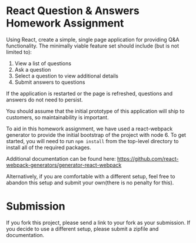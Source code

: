 # React Question & Answers Homework Assignment

Using React, create a simple, single page application for providing Q&A functionality. 
The minimally viable feature set should include (but is not limited to):

1. View a list of questions
2. Ask a question
3. Select a question to view additional details
4. Submit answers to questions

If the application is restarted or the page is refreshed, questions and answers do not need to persist.

You should assume that the initial prototype of this application will ship to customers, so maintainability is important.

To aid in this homework assignment, we have used a react-webpack generator to provide the initial bootstrap of the project with node 6. To get started, you will need to run `npm install` from the top-level directory to install all of the required packages.

Additional documentation can be found here:
https://github.com/react-webpack-generators/generator-react-webpack

Alternatively, if you are comfortable with a different setup, feel free to abandon this setup and submit your own(there is no penalty for this).

# Submission
If you fork this project, please send a link to your fork as your submission. If you decide to use a different setup, please submit a zipfile and documentation. 

